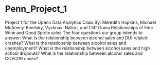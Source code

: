 # Penn_Project_1
Project 1 for the Upenn Data Analytics Class
By: Meredith Hopkins, Michael McAneny-Binetsky, Vyshnavi Nalluri, and Cliff Ouma
Relationships of Fine Wine and Good Spirits sales
The four questions our group intends to answer:
What is the relationship between alcohol sales and DUI related crashes?
What is the relationship between alcohol sales and unemployment?
What is the relationship between alcohol sales and high school dropouts?
What is the relationship between alcohol sales and COVID19 cases?
